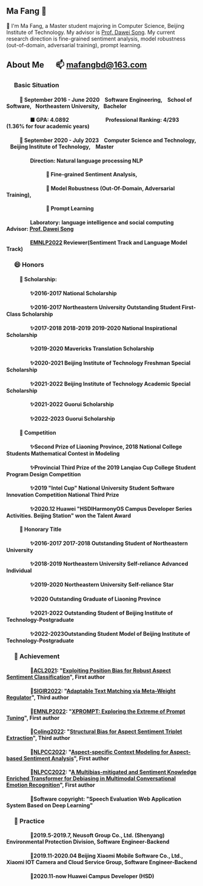 ## Ma Fang 🤔

🔭 I'm Ma Fang, a Master student majoring in Computer Science, Beijing Institute of Technology. My advisor is [Prof. Dawei Song](https://cs.bit.edu.cn/szdw/jsml/js/sdw/index.htm).  My current research direction is
fine-grained sentiment analysis, model robustness (out-of-domain, adversarial training), prompt learning.
## About Me &emsp;  📫 mafangbd@163.com 
  ### &emsp; Basic Situation
   #### &emsp; &emsp;  🌱 September 2016 - June 2020 &ensp;  Software Engineering, &ensp;  School of Software,&ensp;  Northeastern University,&ensp;  Bachelor 
   #### &emsp; &emsp;&emsp;&emsp;   ■ GPA: 4.0892     &emsp; &emsp;  &emsp; &emsp; &emsp; &nbsp;     Professional Ranking: 4/293 (1.36% for four academic years)
   
   #### &emsp; &emsp; 🌱 September 2020 - July 2023 &ensp;  Computer Science and Technology, &ensp;  Beijing Institute of Technology, &ensp; Master
   #### &emsp; &emsp;&emsp;&emsp; Direction: Natural language processing NLP
   #### &emsp; &emsp;&emsp;&emsp;&emsp;&emsp;&emsp; 🤔 Fine-grained Sentiment Analysis, 
   #### &emsp; &emsp;&emsp;&emsp;&emsp;&emsp;&emsp; 🤔 Model Robustness (Out-Of-Domain, Adversarial Training), 
   #### &emsp; &emsp;&emsp;&emsp;&emsp;&emsp;&emsp; 🤔 Prompt Learning
   #### &emsp; &emsp;&emsp;&emsp; Laboratory: language intelligence and social computing   &ensp;  Advisor: [Prof. Dawei Song](https://cs.bit.edu.cn/szdw/jsml/js/sdw/index.htm)
  #### &emsp; &emsp;&emsp;&emsp; [EMNLP2022](https://2022.emnlp.org/) Reviewer(Sentiment Track and Language Model Track)
  
  
  ### &emsp; 😄 Honors 
  #### &emsp; &emsp; 🌱  Scholarship:
  #### &emsp; &emsp;&emsp;&emsp; ✨2016-2017 National Scholarship 
  #### &emsp; &emsp;&emsp;&emsp; ✨2016-2017 Northeastern University Outstanding Student First-Class Scholarship
  #### &emsp; &emsp;&emsp;&emsp; ✨2017-2018 2018-2019 2019-2020 National Inspirational Scholarship
  #### &emsp; &emsp;&emsp;&emsp; ✨2019-2020 Mavericks Translation Scholarship
  #### &emsp; &emsp;&emsp;&emsp; ✨2020-2021 Beijing Institute of Technology Freshman Special Scholarship
  #### &emsp; &emsp;&emsp;&emsp; ✨2021-2022 Beijing Institute of Technology Academic Special Scholarship
  #### &emsp; &emsp;&emsp;&emsp; ✨2021-2022 Guorui Scholarship
  #### &emsp; &emsp;&emsp;&emsp; ✨2022-2023 Guorui Scholarship
 
  #### &emsp; &emsp; 🌱  Competition
  #### &emsp; &emsp;&emsp;&emsp; ✨Second Prize of Liaoning Province, 2018 National College Students Mathematical Contest in Modeling
  #### &emsp; &emsp;&emsp;&emsp; ✨Provincial Third Prize of the 2019 Lanqiao Cup College Student Program Design Competition
  #### &emsp; &emsp;&emsp;&emsp; ✨2019 "Intel Cup" National University Student Software Innovation Competition National Third Prize
  #### &emsp; &emsp;&emsp;&emsp; ✨2020.12 Huawei "HSDIHarmonyOS Campus Developer Series Activities. Beijing Station" won the Talent Award
  #### &emsp; &emsp; 🌱  Honorary Title
  #### &emsp; &emsp;&emsp;&emsp;   ✨2016-2017  2017-2018  Outstanding Student of Northeastern University 
  #### &emsp; &emsp;&emsp;&emsp;   ✨2018-2019 Northeastern University Self-reliance Advanced Individual
  #### &emsp; &emsp;&emsp;&emsp;   ✨2019-2020 Northeastern University Self-reliance Star
  #### &emsp; &emsp;&emsp;&emsp;   ✨2020 Outstanding Graduate of Liaoning Province
  #### &emsp; &emsp;&emsp;&emsp;   ✨2021-2022 Outstanding Student of Beijing Institute of Technology-Postgraduate
  #### &emsp; &emsp;&emsp;&emsp;   ✨2022-2023Outstanding Student Model of Beijing Institute of Technology-Postgraduate

### &emsp; 🤔 Achievement
#### &emsp; &emsp;&emsp;&emsp; 🌱[ACL2021](https://2021.aclweb.org/): "[Exploiting Position Bias for Robust Aspect Sentiment Classification](https://arxiv.org/abs/2105.14210)", First author  
#### &emsp; &emsp;&emsp;&emsp; 🌱[SIGIR2022](https://sigir.org/sigir2022/): "[Adaptable Text Matching via Meta-Weight Regulator](https://arxiv.org/abs/2204.12668)", Third author  
#### &emsp; &emsp;&emsp;&emsp; 🌱[EMNLP2022](https://2022.emnlp.org): "[XPROMPT: Exploring the Extreme of Prompt Tuning]()", First author 
#### &emsp; &emsp;&emsp;&emsp; 🌱[Coling2022](https://coling2022.org/Submission): "[Structural Bias for Aspect Sentiment Triplet Extraction](https://arxiv.org/abs/2204.12668)", Third author 
#### &emsp; &emsp;&emsp;&emsp; 🌱[NLPCC2022](http://tcci.ccf.org.cn/conference/2022/index.php): "[Aspect-specific Context Modeling for Aspect-based Sentiment Analysis](https://arxiv.org/pdf/2207.08099.pdf)", First author  
#### &emsp; &emsp;&emsp;&emsp; 🌱[NLPCC2022](http://tcci.ccf.org.cn/conference/2022/index.php): "[A Multibias-mitigated and Sentiment Knowledge Enriched Transformer for Debiasing in Multimodal Conversational Emotion Recognition](https://arxiv.org/pdf/2207.08104.pdf)", First author  



#### &emsp; &emsp;&emsp;&emsp; 🌱Software copyright: "Speech Evaluation Web Application System Based on Deep Learning"

### &emsp; 🤔 Practice
#### &emsp; &emsp;&emsp;&emsp; 🔭2019.5-2019.7, Neusoft Group Co., Ltd. (Shenyang) Environmental Protection Division, Software Engineer-Backend
#### &emsp; &emsp;&emsp;&emsp; 🔭2019.11-2020.04 Beijing Xiaomi Mobile Software Co., Ltd., Xiaomi IOT Camera and Cloud Service Group, Software Engineer-Backend
#### &emsp; &emsp;&emsp;&emsp; 🔭2020.11-now Huawei Campus Developer (HSD)


    

<!--
**BD-MF/BD-MF** is a ✨ _special_ ✨ repository because its `README.md` (this file) appears on your GitHub profile.

Here are some ideas to get you started:

- 🔭 I’m currently working on ...
- 🌱 I’m currently learning ...
- 👯 I’m looking to collaborate on ...
- 🤔 I’m looking for help with ...
- 💬 Ask me about ...
- 📫 How to reach me: ...
- 😄 Pronouns: ...
- ⚡ Fun fact: ...
- 👋
-->
